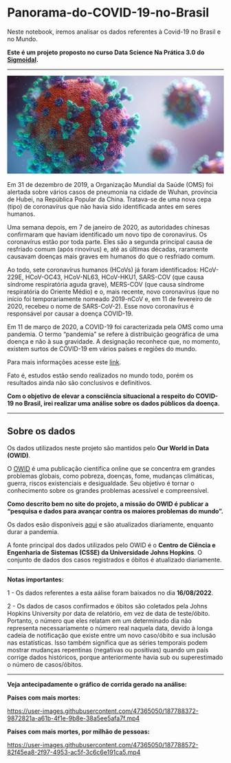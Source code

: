 # Panorama-do-COVID-19-no-Brasil
Neste notebook, iremos analisar os dados referentes à Covid-19 no Brasil e no Mundo.

**Este é um projeto proposto no curso Data Science Na Prática 3.0 do [Sigmoidal](https://sigmoidal.ai/).**

---
![](img/im01.jpg)

Em 31 de dezembro de 2019, a Organização Mundial da Saúde (OMS) foi alertada sobre vários casos de pneumonia na cidade de Wuhan, província de Hubei, na República Popular da China. Tratava-se de uma nova cepa (tipo) de coronavírus que não havia sido identificada antes em seres humanos.

Uma semana depois, em 7 de janeiro de 2020, as autoridades chinesas confirmaram que haviam identificado um novo tipo de coronavírus. Os coronavírus estão por toda parte. Eles são a segunda principal causa de resfriado comum (após rinovírus) e, até as últimas décadas, raramente causavam doenças mais graves em humanos do que o resfriado comum.

Ao todo, sete coronavírus humanos (HCoVs) já foram identificados: HCoV-229E, HCoV-OC43, HCoV-NL63, HCoV-HKU1, SARS-COV (que causa síndrome respiratória aguda grave), MERS-COV (que causa síndrome respiratória do Oriente Médio) e o, mais recente, novo coronavírus (que no início foi temporariamente nomeado 2019-nCoV e, em 11 de fevereiro de 2020, recebeu o nome de SARS-CoV-2). Esse novo coronavírus é responsável por causar a doença COVID-19.

Em 11 de março de 2020, a COVID-19 foi caracterizada pela OMS como uma pandemia. O termo “pandemia” se refere à distribuição geográfica de uma doença e não à sua gravidade. A designação reconhece que, no momento, existem surtos de COVID-19 em vários países e regiões do mundo.

Para mais informações acesse este [link](https://www.paho.org/pt/covid19/historico-da-pandemia-covid-19).

Fato é, estudos estão sendo realizados no mundo todo, porém os resultados ainda não são conclusivos e definitivos.

**Com o objetivo de elevar a consciência situacional a respeito do COVID-19 no Brasil, irei realizar uma análise sobre os dados públicos da doença.**

---

## Sobre os dados

Os dados utilizados neste projeto são mantidos pelo **Our World in Data (OWID)**. 

O [OWID](https://ourworldindata.org/) é uma publicação científica online que se concentra em grandes problemas globais, como pobreza, doenças, fome, mudanças climáticas, guerra, riscos existenciais e desigualdade. Seu objetivo é tornar o conhecimento sobre os grandes problemas acessível e compreensível.

**Como descrito bem no site do projeto, a missão do OWID é publicar a “pesquisa e dados para avançar contra os maiores problemas do mundo”.**

Os dados esão disponíveis [aqui](https://github.com/owid/covid-19-data/tree/master/public/data) e são atualizados diariamente, enquanto durar a pandemia.

A fonte principal dos dados utilizados pelo OWID é o **Centro de Ciência e Engenharia de Sistemas (CSSE) da Universidade Johns Hopkins**. O conjunto de dados dos casos registrados e óbitos é atualizado diariamente.

---
**Notas importantes:**

1 - Os dados referentes a esta aálise foram baixados no dia **16/08/2022**.

2 - Os dados de casos confirmados e óbitos são coletados pela Johns Hopkins University por data de relatório, em vez de data de teste/óbito. Portanto, o número que eles relatam em um determinado dia não representa necessariamente o número real naquela data, devido à longa cadeia de notificação que existe entre um novo caso/óbito e sua inclusão nas estatísticas. Isso também significa que as séries temporais podem mostrar mudanças repentinas (negativas ou positivas) quando um país corrige dados históricos, porque anteriormente havia sub ou superestimado o número de casos/óbitos.

---
**Veja antecipadamente o gráfico de corrida gerado na análise:**

**Países com mais mortes:**

https://user-images.githubusercontent.com/47365050/187788372-9872821a-a61b-4f1e-9b8e-38a5ee5afa7f.mp4

**Países com mais mortes, por milhão de pessoas:**

https://user-images.githubusercontent.com/47365050/187788572-82f45ea8-2f97-4953-ac5f-3c6c6e191ca5.mp4

